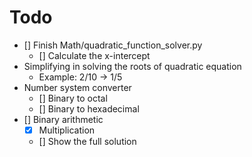 # Todo

* [] Finish Math/quadratic_function_solver.py
    * [] Calculate the x-intercept
* Simplifying in solving the roots of quadratic equation
    * Example: 2/10 -> 1/5
* Number system converter
    * [] Binary to octal
    * [] Binary to hexadecimal
* [] Binary arithmetic
    * [x] Multiplication
    * [] Show the full solution
